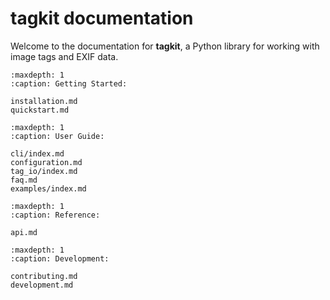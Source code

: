 # tagkit documentation

Welcome to the documentation for **tagkit**, a Python library for working with image tags and EXIF data.

```{toctree}
:maxdepth: 1
:caption: Getting Started:

installation.md
quickstart.md

```

```{toctree}
:maxdepth: 1
:caption: User Guide:

cli/index.md
configuration.md
tag_io/index.md
faq.md
examples/index.md

```

```{toctree}
:maxdepth: 1
:caption: Reference:

api.md
```

```{toctree}
:maxdepth: 1
:caption: Development:

contributing.md
development.md
```
